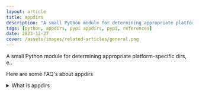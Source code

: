 ```yaml
---
layout: article
title: appdirs
description: "A small Python module for determining appropriate platform-specific dirs, e.."
tags: [python, appdirs, pypi appdirs, pypi, references]
date: 2023-12-27
cover: /assets/images/related-articles/general.png
---
```


A small Python module for determining appropriate platform-specific dirs, e..

Here are some FAQ's about appdirs
<details>
<summary>What is appdirs</summary>
A small Python module for determining appropriate platform-specific dirs, e..
</details>
